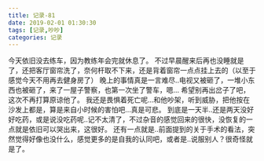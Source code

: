 ```yaml
---
title: 记录-81
date: 2019-02-01 01:30:30
tags: [记录,吵吵]
categories: 记录
---
```

今天依旧没去练车，因为教练年会完就休息了。
不过早晨醒来后再也没睡就是了，还把客厅窗帘洗了，奈何杆取不下来，还是背着窗帘一点点挂上去的（以至于感觉今天不用再去健身房了）
晚上的事情真是一言难尽..电视又被砸了，一堆小东西也被砸了，来了一屋子警察，也第一次坐了警车，嗯...
希望别再出岔子了吧，这次不再打算原谅他了。
我还是畏惧着死亡呢...和他吵架，听到威胁，把他按在沙发上都是，算是来自小时候的害怕吧...真是可悲。
到底是一天半..还是两天没好好吃药，或是说没吃药呢..记不太清了，不过杂音的感觉回来的很快，没恢复的一点就是依旧可以哭出来，这很好。
还有一点就是..前面提到的关于手术的看法，突然觉得好像也没什么，感觉更多的是自我的认同吧，或者是..说服别人？很奇怪就是了。
